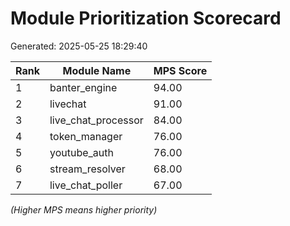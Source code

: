 # Module Prioritization Scorecard
Generated: 2025-05-25 18:29:40

| Rank | Module Name          |  MPS Score |
|------|----------------------|------------|
| 1    | banter_engine        |      94.00 |
| 2    | livechat             |      91.00 |
| 3    | live_chat_processor  |      84.00 |
| 4    | token_manager        |      76.00 |
| 5    | youtube_auth         |      76.00 |
| 6    | stream_resolver      |      68.00 |
| 7    | live_chat_poller     |      67.00 |

*(Higher MPS means higher priority)*
